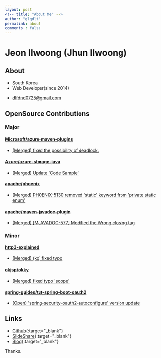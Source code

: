 ```yaml
---
layout: post
<!-- title: "About Me" -->
author: "glqdlt"
permalink: about
comments : false
---
```


# Jeon Ilwoong (Jhun Ilwoong)

<!-- <img src="https://avatars2.githubusercontent.com/u/13973041?s=460&v=4" style="height:180px;width:180px"/> -->

## About

+ South Korea
+ Web Developer(since 2014)
<!-- + Like write posting, programing, drink -->
+ dlfdnd0725@gmail.com

## OpenSource Contributions

### Major

#### [Microsoft/azure-maven-plugins](https://github.com/microsoft/azure-maven-plugins)

- [(Merged) fixed the possibility of deadlock.](https://github.com/microsoft/azure-maven-plugins/pull/1384)

#### [Azure/azure-storage-java](https://github.com/Azure/azure-storage-java)

- [(Merged) Update 'Code Sample'](https://github.com/Azure/azure-storage-java/pull/502)

#### [apache/phoenix](https://github.com/apache/phoenix)  

- [(Merged) PHOENIX-5130 removed 'static' keyword from 'private static enum'](https://github.com/apache/phoenix/pull/438)

#### [apache/maven-javadoc-plugin](https://github.com/apache/maven-javadoc-plugin) 

- [(Merged) [MJAVADOC-577] Modified the Wrong closing tag](https://github.com/apache/maven-javadoc-plugin/pull/20)

### Minor

#### [http3-explained](https://github.com/bagder/http3-explained)

- [(Merged) (ko) fixed typo](https://github.com/bagder/http3-explained/pull/86)

#### [okjsp/okky](https://github.com/okjsp/okky) 

- [(Merged) fixed typo 'scope'](https://github.com/okjsp/okky/pull/173)

#### [spring-guides/tut-spring-boot-oauth2](https://github.com/spring-guides/tut-spring-boot-oauth2)

- [(Open) 'spring-security-oauth2-autoconfigure' version update](https://github.com/spring-guides/tut-spring-boot-oauth2/pull/100)


## Links

+ [Github](https://github.com/glqdlt){:target="_blank"}
+ [SlideShare](https://www.slideshare.net/Jhunww/){:target="_blank"}
+ [Blog](http://glqdlt.tistory.com/){:target="_blank"}

Thanks.
